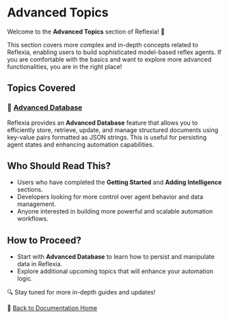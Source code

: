 # Advanced Topics

Welcome to the **Advanced Topics** section of Reflexia! 🚀

This section covers more complex and in-depth concepts related to Reflexia, enabling users to build sophisticated model-based reflex agents. If you are comfortable with the basics and want to explore more advanced functionalities, you are in the right place!

## Topics Covered

### 📌 [Advanced Database](02_advanced_database.md)
Reflexia provides an **Advanced Database** feature that allows you to efficiently store, retrieve, update, and manage structured documents using key-value pairs formatted as JSON strings. This is useful for persisting agent states and enhancing automation capabilities.

## Who Should Read This?
- Users who have completed the **Getting Started** and **Adding Intelligence** sections.
- Developers looking for more control over agent behavior and data management.
- Anyone interested in building more powerful and scalable automation workflows.

## How to Proceed?
- Start with **Advanced Database** to learn how to persist and manipulate data in Reflexia.
- Explore additional upcoming topics that will enhance your automation logic.

🔍 Stay tuned for more in-depth guides and updates!



📌 [Back to Documentation Home](../01_index.md)

